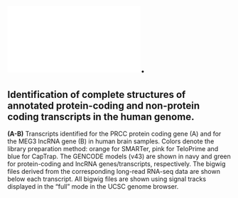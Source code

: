 # ![Figure 2](./Figure2.pdf). 
## Identification of complete structures of annotated protein-coding and non-protein coding transcripts in the human genome. 
**(A-B)** Transcripts identified for the PRCC protein coding gene (A) and for the MEG3 lncRNA gene (B) in human brain samples. Colors denote the library preparation method: orange for SMARTer, pink for TeloPrime and blue for CapTrap. The GENCODE models (v43) are shown in navy and green for protein-coding and lncRNA genes/transcripts, respectively. The bigwig files derived from the corresponding long-read RNA-seq data are shown below each transcript. All bigwig files are shown using signal tracks displayed in the “full” mode in the UCSC genome browser.
